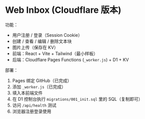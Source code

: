 # Web Inbox (Cloudflare 版本)

功能：
- 用户注册 / 登录（Session Cookie）
- 创建 / 查看 / 编辑 / 删除文本块
- 图片上传（保存在 KV）
- 前端：React + Vite + Tailwind（最小样板）
- 后端：Cloudflare Pages Functions (`_worker.js`) + D1 + KV

部署：
1. Pages 绑定 GitHub（已完成）
2. 添加 `_worker.js`（已完成）
3. 填入本前端文件
4. 在 D1 控制台执行 `migrations/001_init.sql` 里的 SQL（复制即可）
5. 访问 `/api/health` 测试
6. 浏览器注册登录使用
